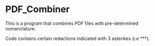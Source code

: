 # PDF_Combiner

This is a program that combines PDF files with pre-determined nomenclature.

Code contains certain redactions indicated with 3 asterikes (i.e ***). 